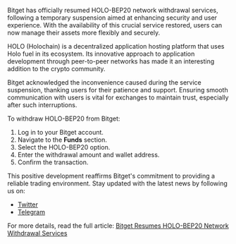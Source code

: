 Bitget has officially resumed HOLO-BEP20 network withdrawal services, following a temporary suspension aimed at enhancing security and user experience. With the availability of this crucial service restored, users can now manage their assets more flexibly and securely.

HOLO (Holochain) is a decentralized application hosting platform that uses Holo fuel in its ecosystem. Its innovative approach to application development through peer-to-peer networks has made it an interesting addition to the crypto community.

Bitget acknowledged the inconvenience caused during the service suspension, thanking users for their patience and support. Ensuring smooth communication with users is vital for exchanges to maintain trust, especially after such interruptions.

To withdraw HOLO-BEP20 from Bitget:
1. Log in to your Bitget account.
2. Navigate to the **Funds** section.
3. Select the HOLO-BEP20 option.
4. Enter the withdrawal amount and wallet address.
5. Confirm the transaction.

This positive development reaffirms Bitget's commitment to providing a reliable trading environment. Stay updated with the latest news by following us on:
- [Twitter](https://twitter.com/bitgetglobal)
- [Telegram](https://t.me/BitgetENOfficial)

For more details, read the full article: [Bitget Resumes HOLO-BEP20 Network Withdrawal Services](https://chain-base.xyz/bitget-resumes-holo-bep20-network-withdrawal-services-3)